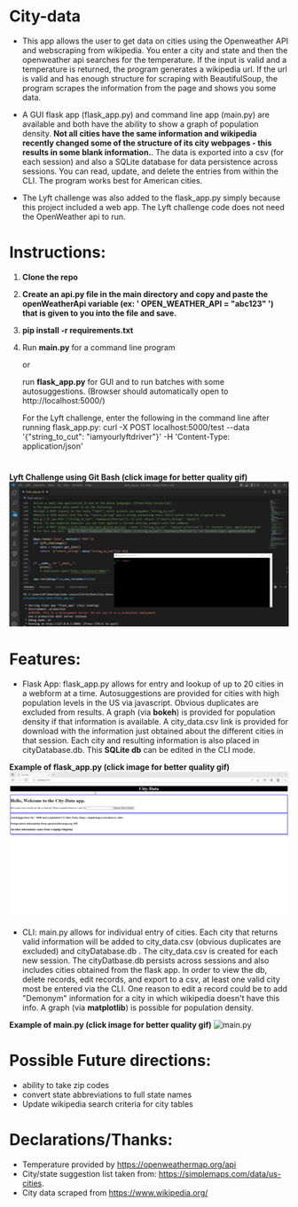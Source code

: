 # City-data

* This app allows the user to get data on cities using the Openweather API and webscraping from wikipedia. You enter a city and state and then the openweather api searches for the temperature. If the input is valid and a temperature is returned, the program generates a wikipedia url. If the url is valid and has enough structure for scraping with BeautifulSoup, the program scrapes the information from the page and shows you some data. 

* A GUI flask app (flask_app.py) and command line app (main.py) are available and both  have the ability to show a graph of population density. **Not all cities have the same information and wikipedia recently changed some of the structure of its city webpages - this results in some blank information.**. The data is exported into a csv (for each session) and also a SQLite database for data persistence across sessions. You can read, update, and delete the entries from within the CLI. The program works best for American cities. 

* The Lyft challenge was also added to the flask_app.py simply because this project included a web app. The Lyft challenge code does not need the OpenWeather api to run.




#
# Instructions:

1. **Clone the repo**
2. **Create an api.py file in the main directory and copy and paste the openWeatherApi variable (ex: ' OPEN_WEATHER_API = "abc123" ') that is given to you into the file and save.**
3. **pip install -r requirements.txt**
4. Run **main.py** for a command line program

   or

    run **flask_app.py** for GUI and to run batches with some autosuggestions. (Browser should automatically open to http://localhost:5000/)

    For the Lyft challenge, enter the following in the command line after running flask_app.py:
        curl -X POST localhost:5000/test --data '{"string_to_cut": "iamyourlyftdriver"}' -H 'Content-Type: application/json'


#
**Lyft Challenge using Git Bash  (click image for better quality gif)**
![Lyft Challenge](images/Lyft_challenge.gif) 





#

# Features:

* Flask App:
    flask_app.py allows for entry and lookup of up to 20 cities in a webform at a time. Autosuggestions are provided for cities with high population levels in the US via javascript. Obvious duplicates are excluded from results. A graph (via **bokeh**) is provided for population density if that information is available. A city_data.csv link is provided for download with the information just obtained about the different cities in that session. Each city and resulting information is also placed in cityDatabase.db. This **SQLite db** can be edited in the CLI mode. 


**Example of flask_app.py (click image for better quality gif)**
![flask_app.py](images/flask_app.gif) 



* CLI:
    main.py allows for individual entry of cities. Each city that returns valid information will be added to city_data.csv (obvious duplicates are excluded) and cityDatabase.db . The city_data.csv is created for each new session. The cityDatbase.db persists across sessions and also includes cities obtained from the flask app. In order to view the db, delete records, edit records, and export to a csv, at least one valid city most be entered via the CLI. One reason to edit a record could be to add "Demonym" information for a city in which wikipedia doesn't have this info. A graph (via **matplotlib**) is possible for population density.  


**Example of main.py (click image for better quality gif)**
![main.py](images/citi-data_cli.gif) 


#

# Possible Future directions: 
* ability to take zip codes
* convert state abbreviations to full state names
* Update wikipedia search criteria for city tables


#

# Declarations/Thanks:
* Temperature provided by https://openweathermap.org/api 
* City/state suggestion list taken from:  https://simplemaps.com/data/us-cities.
* City data scraped from https://www.wikipedia.org/

#


